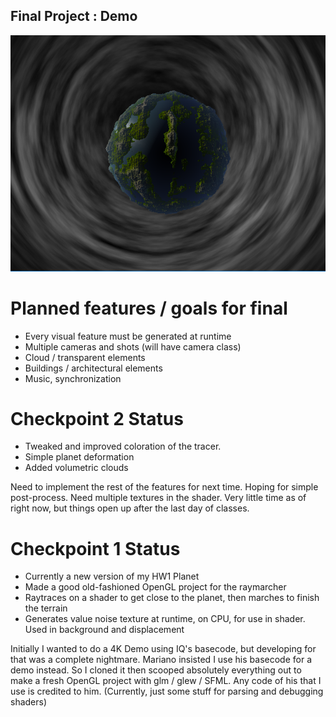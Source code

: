 ## Final Project : Demo

![](./demo2.PNG)

# Planned features / goals for final

- Every visual feature must be generated at runtime
- Multiple cameras and shots (will have camera class)
- Cloud / transparent elements
- Buildings / architectural elements
- Music, synchronization

# Checkpoint 2 Status

- Tweaked and improved coloration of the tracer.
- Simple planet deformation
- Added volumetric clouds

Need to implement the rest of the features for next time. Hoping for simple post-process. Need multiple textures in the shader. Very little time as of right now, but things open up after the last day of classes.

# Checkpoint 1 Status

- Currently a new version of my HW1 Planet
- Made a good old-fashioned OpenGL project for the raymarcher
- Raytraces on a shader to get close to the planet, then marches to finish the terrain
- Generates value noise texture at runtime, on CPU, for use in shader. Used in background and displacement

Initially I wanted to do a 4K Demo using IQ's basecode, but developing for that was a complete nightmare. 
Mariano insisted I use his basecode for a demo instead. So I cloned it then scooped absolutely everything out to make a fresh OpenGL project with glm / glew / SFML. 
Any code of his that I use is credited to him. (Currently, just some stuff for parsing and debugging shaders)